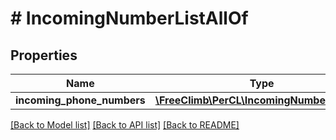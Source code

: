 # # IncomingNumberListAllOf

## Properties

Name | Type | Description | Notes
------------ | ------------- | ------------- | -------------
**incoming_phone_numbers** | [**\FreeClimb\PerCL\IncomingNumberResult[]**](IncomingNumberResult.md) |  | [optional] 

[[Back to Model list]](../../README.md#documentation-for-models) [[Back to API list]](../../README.md#documentation-for-api-endpoints) [[Back to README]](../../README.md)


